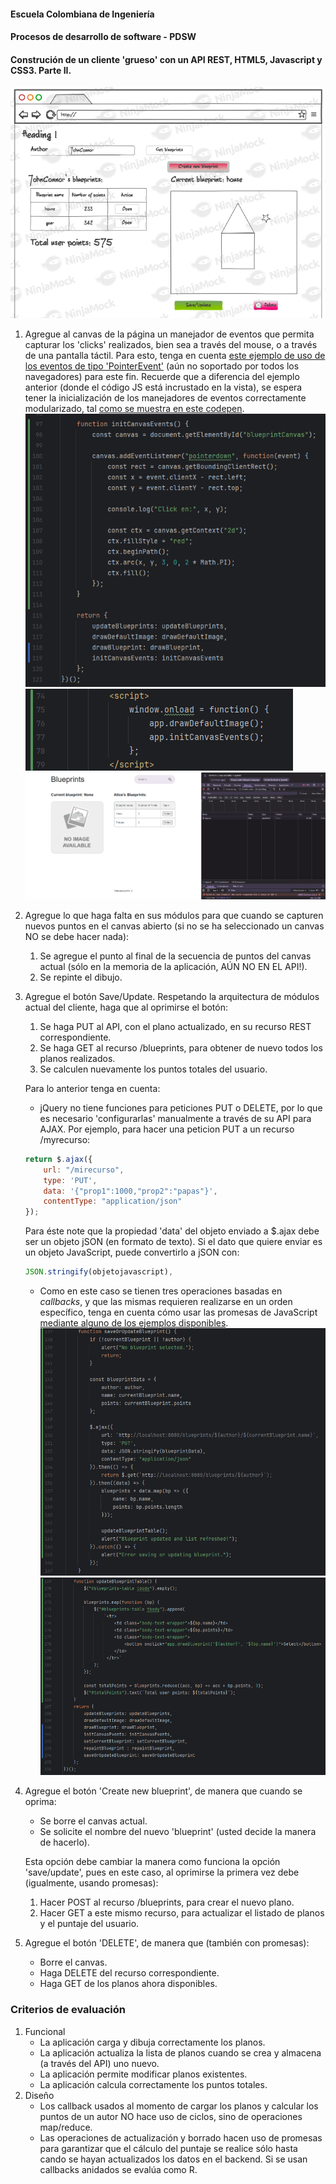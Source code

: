 #### Escuela Colombiana de Ingeniería
#### Procesos de desarrollo de software - PDSW
#### Construción de un cliente 'grueso' con un API REST, HTML5, Javascript y CSS3. Parte II.



![mock2.png](img/mock2.png)

1. Agregue al canvas de la página un manejador de eventos que permita capturar los 'clicks' realizados, bien sea a través del mouse, o a través de una pantalla táctil. Para esto, tenga en cuenta [este ejemplo de uso de los eventos de tipo 'PointerEvent'](https://mobiforge.com/design-development/html5-pointer-events-api-combining-touch-mouse-and-pen) (aún no soportado por todos los navegadores) para este fin. Recuerde que a diferencia del ejemplo anterior (donde el código JS está incrustado en la vista), se espera tener la inicialización de los manejadores de eventos correctamente modularizado, tal [como se muestra en este codepen](https://codepen.io/hcadavid/pen/BwWbrw).
![img1.png](img/img1.png)
![img2.png](img/img2.png)
![img3.png](img/img3.png)
2. Agregue lo que haga falta en sus módulos para que cuando se capturen nuevos puntos en el canvas abierto (si no se ha seleccionado un canvas NO se debe hacer nada):
    1. Se agregue el punto al final de la secuencia de puntos del canvas actual (sólo en la memoria de la aplicación, AÚN NO EN EL API!).
    2. Se repinte el dibujo.

3. Agregue el botón Save/Update. Respetando la arquitectura de módulos actual del cliente, haga que al oprimirse el botón:
    1. Se haga PUT al API, con el plano actualizado, en su recurso REST correspondiente.
    2. Se haga GET al recurso /blueprints, para obtener de nuevo todos los planos realizados.
    3. Se calculen nuevamente los puntos totales del usuario.

   Para lo anterior tenga en cuenta:

    * jQuery no tiene funciones para peticiones PUT o DELETE, por lo que es necesario 'configurarlas' manualmente a través de su API para AJAX. Por ejemplo, para hacer una peticion PUT a un recurso /myrecurso:

   ```javascript
   return $.ajax({
       url: "/mirecurso",
       type: 'PUT',
       data: '{"prop1":1000,"prop2":"papas"}',
       contentType: "application/json"
   });
   
   ```
   Para éste note que la propiedad 'data' del objeto enviado a $.ajax debe ser un objeto jSON (en formato de texto). Si el dato que quiere enviar es un objeto JavaScript, puede convertirlo a jSON con:

   ```javascript
   JSON.stringify(objetojavascript),
   ```
    * Como en este caso se tienen tres operaciones basadas en _callbacks_, y que las mismas requieren realizarse en un orden específico, tenga en cuenta cómo usar las promesas de JavaScript [mediante alguno de los ejemplos disponibles](http://codepen.io/hcadavid/pen/jrwdgK).
![img10.png](img/img10.png)
![img11.png](img/img11.png)

4. Agregue el botón 'Create new blueprint', de manera que cuando se oprima:
    * Se borre el canvas actual.
    * Se solicite el nombre del nuevo 'blueprint' (usted decide la manera de hacerlo).

   Esta opción debe cambiar la manera como funciona la opción 'save/update', pues en este caso, al oprimirse la primera vez debe (igualmente, usando promesas):

    1. Hacer POST al recurso /blueprints, para crear el nuevo plano.
    2. Hacer GET a este mismo recurso, para actualizar el listado de planos y el puntaje del usuario.

5. Agregue el botón 'DELETE', de manera que (también con promesas):
    * Borre el canvas.
    * Haga DELETE del recurso correspondiente.
    * Haga GET de los planos ahora disponibles.

### Criterios de evaluación

1. Funcional
    * La aplicación carga y dibuja correctamente los planos.
    * La aplicación actualiza la lista de planos cuando se crea y almacena (a través del API) uno nuevo.
    * La aplicación permite modificar planos existentes.
    * La aplicación calcula correctamente los puntos totales.
2. Diseño
    * Los callback usados al momento de cargar los planos y calcular los puntos de un autor NO hace uso de ciclos, sino de operaciones map/reduce.
    * Las operaciones de actualización y borrado hacen uso de promesas para garantizar que el cálculo del puntaje se realice sólo hasta cando se hayan actualizados los datos en el backend. Si se usan callbacks anidados se evalúa como R.
	